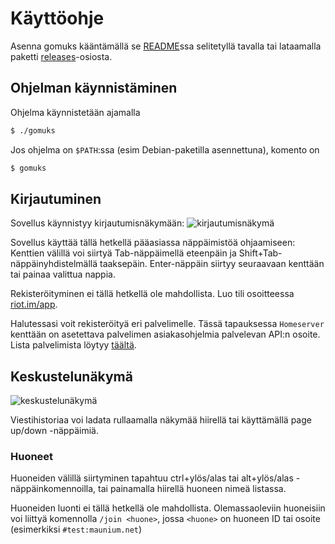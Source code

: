 # Käyttöohje
Asenna gomuks kääntämällä se [README](../README.md)ssa selitetyllä tavalla tai
lataamalla paketti [releases](https://github.com/tulir/gomuks/releases)-osiosta.

## Ohjelman käynnistäminen
Ohjelma käynnistetään ajamalla
```bash
$ ./gomuks
```

Jos ohjelma on `$PATH`:ssa (esim Debian-paketilla asennettuna), komento on
```bash
$ gomuks
```

## Kirjautuminen
Sovellus käynnistyy kirjautumisnäkymään:
![kirjautumisnäkymä](login.png)

Sovellus käyttää tällä hetkellä pääasiassa näppäimistöä ohjaamiseen: Kenttien
välillä voi siirtyä Tab-näppäimellä eteenpäin ja Shift+Tab-näppäinyhdistelmällä
taaksepäin. Enter-näppäin siirtyy seuraavaan kenttään tai painaa valittua nappia.

Rekisteröityminen ei tällä hetkellä ole mahdollista.
Luo tili osoitteessa [riot.im/app](https://riot.im/app/).

Halutessasi voit rekisteröityä eri palvelimelle. Tässä tapauksessa `Homeserver`
kenttään on asetettava palvelimen asiakasohjelmia palvelevan API:n osoite.
Lista palvelimista löytyy [täältä](https://www.hello-matrix.net/public_servers.php).

## Keskustelunäkymä
![keskustelunäkymä](chat.png)

Viestihistoriaa voi ladata rullaamalla näkymää hiirellä tai käyttämällä page
up/down -näppäimiä.

### Huoneet
Huoneiden välillä siirtyminen tapahtuu ctrl+ylös/alas tai alt+ylös/alas
-näppäinkomennoilla, tai painamalla hiirellä huoneen nimeä listassa.

Huoneiden luonti ei tällä hetkellä ole mahdollista.
Olemassaoleviin huoneisiin voi liittyä komennolla `/join <huone>`, jossa
`<huone>` on huoneen ID tai osoite (esimerkiksi `#test:maunium.net`)

